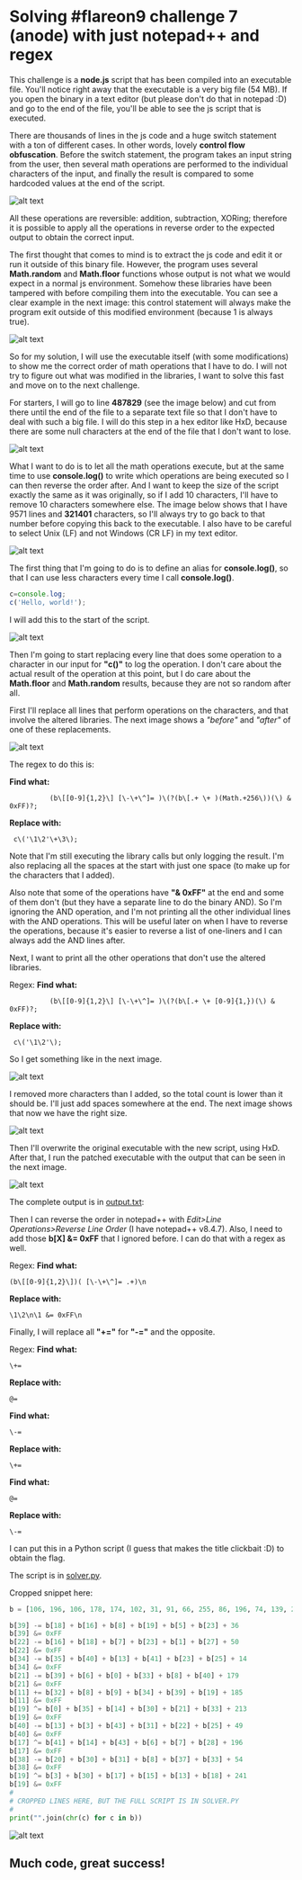 # Solving #flareon9 challenge 7 (anode) with just notepad++ and regex

This challenge is a **node.js** script that has been compiled into an executable file. You'll notice right away that the executable is a very big file (54 MB). If you open the binary in a text editor (but please don't do that in notepad :D) and go to the end of the file, you'll be able to see the js script that is executed.

There are thousands of lines in the js code and a huge switch statement with a ton of different cases. In other words, lovely **control flow obfuscation**. Before the switch statement, the program takes an input string from the user, then several math operations are performed to the individual characters of the input, and finally the result is compared to some hardcoded values at the end of the script.

![alt text](https://github.com/pr0li/flareon9writeup/blob/main/challenge7/img/01.png "First look at the script at the end of the binary file")

All these operations are reversible: addition, subtraction, XORing; therefore it is possible to apply all the operations in reverse order to the expected output to obtain the correct input.

The first thought that comes to mind is to extract the js code and edit it or run it outside of this binary file. However, the program uses several **Math.random** and **Math.floor** functions whose output is not what we would expect in a normal js environment. Somehow these libraries have been tampered with before compiling them into the executable. You can see a clear example in the next image: this control statement will always make the program exit outside of this modified environment (because 1 is always true).

![alt text](https://github.com/pr0li/flareon9writeup/blob/main/challenge7/img/02.png "Example of a control statement with altered result")

So for my solution, I will use the executable itself (with some modifications) to show me the correct order of math operations that I have to do. I will not try to figure out what was modified in the libraries, I want to solve this fast and move on to the next challenge.

For starters, I will go to line **487829** (see the image below) and cut from there until the end of the file to a separate text file so that I don't have to deal with such a big file. I will do this step in a hex editor like HxD, because there are some null characters at the end of the file that I don't want to lose.

![alt text](https://github.com/pr0li/flareon9writeup/blob/main/challenge7/img/03.png "Start of the script where we will do replacements")

What I want to do is to let all the math operations execute, but at the same time to use **console.log()** to write which operations are being executed so I can then reverse the order after. And I want to keep the size of the script exactly the same as it was originally, so if I add 10 characters, I'll have to remove 10 characters somewhere else. The image below shows that I have 9571 lines and **321401** characters, so I'll always try to go back to that number before copying this back to the executable. I also have to be careful to select Unix (LF) and not Windows (CR LF) in my text editor.

![alt text](https://github.com/pr0li/flareon9writeup/blob/main/challenge7/img/04.png "Original size of the script")

The first thing that I'm going to do is to define an alias for **console.log()**, so that I can use less characters every time I call **console.log()**.

```javascript
c=console.log;
c('Hello, world!');
```

I will add this to the start of the script.

![alt text](https://github.com/pr0li/flareon9writeup/blob/main/challenge7/img/05.png "Added alias for console.log to the script")

Then I'm going to start replacing every line that does some operation to a character in our input for **"c()"** to log the operation. I don't care about the actual result of the operation at this point, but I do care about the **Math.floor** and **Math.random** results, because they are not so random after all.

First I'll replace all lines that perform operations on the characters, and that involve the altered libraries. The next image shows a *"before"* and *"after"* of one of these replacements.

![alt text](https://github.com/pr0li/flareon9writeup/blob/main/challenge7/img/06.png "Before and after the replaced lines")

The regex to do this is:

**Find what:**
```
          (b\[[0-9]{1,2}\] [\-\+\^]= )\(?(b\[.+ \+ )(Math.+256\))(\) & 0xFF)?;
```
**Replace with:**
```
 c\('\1\2'\+\3\);
```
Note that I'm still executing the library calls but only logging the result. I'm also replacing all the spaces at the start with just one space (to make up for the characters that I added).

Also note that some of the operations have **"& 0xFF"** at the end and some of them don't (but they have a separate line to do the binary AND). So I'm ignoring the AND operation, and I'm not printing all the other individual lines with the AND operations. This will be useful later on when I have to reverse the operations, because it's easier to reverse a list of one-liners and I can always add the AND lines after.

Next, I want to print all the other operations that don't use the altered libraries.

Regex:
**Find what:**
```
          (b\[[0-9]{1,2}\] [\-\+\^]= )\(?(b\[.+ \+ [0-9]{1,})(\) & 0xFF)?;
```
**Replace with:**
```
 c\('\1\2'\);
```
So I get something like in the next image.

![alt text](https://github.com/pr0li/flareon9writeup/blob/main/challenge7/img/07.png "Script after more replacements")

I removed more characters than I added, so the total count is lower than it should be. I'll just add spaces somewhere at the end. The next image shows that now we have the right size.

![alt text](https://github.com/pr0li/flareon9writeup/blob/main/challenge7/img/08.png "We have the same size after the replacements")

Then I'll overwrite the original executable with the new script, using HxD. After that, I run the patched executable with the output that can be seen in the next image.

![alt text](https://github.com/pr0li/flareon9writeup/blob/main/challenge7/img/09.png "Execution of the patched binary")

The complete output is in [output.txt](https://github.com/pr0li/flareon9writeup/blob/main/challenge7/output.txt):

Then I can reverse the order in notepad++ with *Edit>Line Operations>Reverse Line Order* (I have notepad++ v8.4.7). Also, I need to add those **b[X] &= 0xFF** that I ignored before. I can do that with a regex as well.

Regex:
**Find what:**
```
(b\[[0-9]{1,2}\])( [\-\+\^]= .+)\n
```
**Replace with:**
```
\1\2\n\1 &= 0xFF\n
```

Finally, I will replace all **"+="** for **"-="** and the opposite.

Regex:
**Find what:**
```
\+=
```
**Replace with:**
```
@=
```

**Find what:**
```
\-=
```
**Replace with:**
```
\+=
```

**Find what:**
```
@=
```
**Replace with:**
```
\-=
```

I can put this in a Python script (I guess that makes the title clickbait :D) to obtain the flag.

The script is in [solver.py](https://github.com/pr0li/flareon9writeup/blob/main/challenge7/solver.py).

Cropped snippet here:
```python
b = [106, 196, 106, 178, 174, 102, 31, 91, 66, 255, 86, 196, 74, 139, 219, 166, 106, 4, 211, 68, 227, 72, 156, 38, 239, 153, 223, 225, 73, 171, 51, 4, 234, 50, 207, 82, 18, 111, 180, 212, 81, 189, 73, 76]

b[39] -= b[18] + b[16] + b[8] + b[19] + b[5] + b[23] + 36
b[39] &= 0xFF
b[22] -= b[16] + b[18] + b[7] + b[23] + b[1] + b[27] + 50
b[22] &= 0xFF
b[34] -= b[35] + b[40] + b[13] + b[41] + b[23] + b[25] + 14
b[34] &= 0xFF
b[21] -= b[39] + b[6] + b[0] + b[33] + b[8] + b[40] + 179
b[21] &= 0xFF
b[11] += b[32] + b[8] + b[9] + b[34] + b[39] + b[19] + 185
b[11] &= 0xFF
b[19] ^= b[0] + b[35] + b[14] + b[30] + b[21] + b[33] + 213
b[19] &= 0xFF
b[40] -= b[13] + b[3] + b[43] + b[31] + b[22] + b[25] + 49
b[40] &= 0xFF
b[17] ^= b[41] + b[14] + b[43] + b[6] + b[7] + b[28] + 196
b[17] &= 0xFF
b[38] -= b[20] + b[30] + b[31] + b[8] + b[37] + b[33] + 54
b[38] &= 0xFF
b[19] ^= b[3] + b[30] + b[17] + b[15] + b[13] + b[18] + 241
b[19] &= 0xFF
#
# CROPPED LINES HERE, BUT THE FULL SCRIPT IS IN SOLVER.PY
#
print("".join(chr(c) for c in b))
```

![alt text](https://github.com/pr0li/flareon9writeup/blob/main/challenge7/img/10.png "Running the script to obtain the flag")

## Much code, great success!
